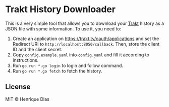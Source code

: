 # Trakt History Downloader

This is a very simple tool that allows you to download your [Trakt](https://trakt.tv)
history as a JSON file with some information. To use it, you need to:

1. Create an application on https://trakt.tv/oauth/applications and set the
   Redirect URI to `http://localhost:8050/callback`. Then, store the client ID
   and the client secret.
2. Copy `config.example.yaml` into `config.yaml` and fill it according to
   instructions.
3. Run `go run *.go login` to login and follow command.
4. Run `go run *.go fetch` to fetch the history.

## License

MIT © Henrique Dias
